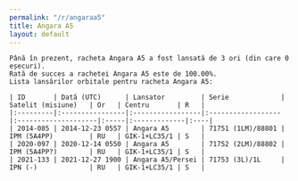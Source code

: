 ```yaml
---
permalink: "/r/angaraa5"
title: Angara A5
layout: default
---
```


    Până în prezent, racheta Angara A5 a fost lansată de 3 ori (din care 0 eșecuri).
    Rată de succes a rachetei Angara A5 este de 100.00%.
    Lista lansărilor orbitale pentru racheta Angara A5:
    
    | ID       | Dată (UTC)      | Lansator         | Serie             | Satelit (misiune)   | Or   | Centru       | R   |
    |:---------|:----------------|:-----------------|:------------------|:--------------------|:-----|:-------------|:----|
    | 2014-085 | 2014-12-23 0557 | Angara A5        | 71751 (1LM)/88801 | IPM (5A4PP)         | RU   | GIK-1+LC35/1 | S   |
    | 2020-097 | 2020-12-14 0550 | Angara A5        | 71752 (2LM)/88802 | IPM (5A4PP?)        | RU   | GIK-1+LC35/1 | S   |
    | 2021-133 | 2021-12-27 1900 | Angara A5/Persei | 71753 (3L)/1L     | IPN (-)             | RU   | GIK-1+LC35/1 | S   |

